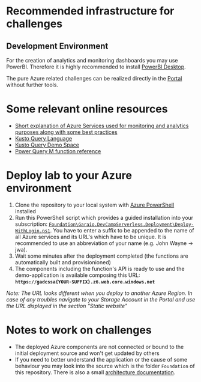 # Recommended infrastructure for challenges
## Development Environment
For the creation of analytics and monitoring dashboards you may use PowerBI. Therefore it is highly recommended to install [PowerBI Desktop](https://powerbi.microsoft.com/de-de/downloads/).

The pure Azure related challenges can be realized directly in the [Portal](https://portal.azure.com/) without further tools.

# Some relevant online resources
- [Short explanation of Azure Services used for monitoring and analytics purposes along with some best practices](https://github.com/garaio/AzureRecipes/tree/master/Knowledge/BestPractices-AzureSolutions-Monitoring)
- [Kusto Query Language](https://docs.microsoft.com/en-us/azure/kusto/query/)
- [Kusto Query Demo Space](https://portal.loganalytics.io/demo#/discover/query/main)
- [Power Query M function reference](https://docs.microsoft.com/en-us/powerquery-m/power-query-m-function-reference)

# Deploy lab to your Azure environment
1. Clone the repository to your local system with [Azure PowerShell](https://github.com/Azure/azure-powershell#installation) installed
1. Run this PowerShell script which provides a guided installation into your subscription: [`Foundation\Garaio.DevCampServerless.Deployment\Deploy-WithLogin.ps1`](../Foundation/Garaio.DevCampServerless.Deployment/Deploy-WithLogin.ps1). You have to enter a suffix to be appended to the name of all Azure services and its URL's which have to be unique. It is recommended to use an abbreviation of your name (e.g. John Wayne -> jwa).
1. Wait some minutes after the deployment completed (the functions are automatically built and provisionioned)
1. The components including the function's API is ready to use and the demo-application is available composing this URL: **`https://gadcssa{YOUR-SUFFIX}.z6.web.core.windows.net`**

_Note: The URL looks different when you deploy to another Azure Region. In case of any troubles navigate to your Storage Account in the Portal and use the URL displayed in the section "Static website"_

# Notes to work on challenges
* The deployed Azure components are not connected or bound to the initial deployment source and won't get updated by others
* If you need to better understand the application or the cause of some behaviour you may look into the source which is the folder `Foundation` of this repository. There is also a small [architecture documentation](../Foundation/README.md).
